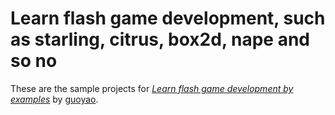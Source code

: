 # Learn flash game development, such as starling, citrus, box2d, nape and so no

These are the sample projects for
[*Learn flash game development by examples*](http://www.guoyao.me/)
by [guoyao](http://www.guoyao.me/).